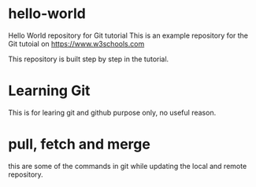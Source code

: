 # hello-world
Hello World repository for Git tutorial
This is an example repository for the Git tutoial on https://www.w3schools.com

This repository is built step by step in the tutorial.

# Learning Git
This is for learing git and github purpose only, no useful reason.

# pull, fetch and merge 
this are some of the commands in git while updating the local and remote repository.
